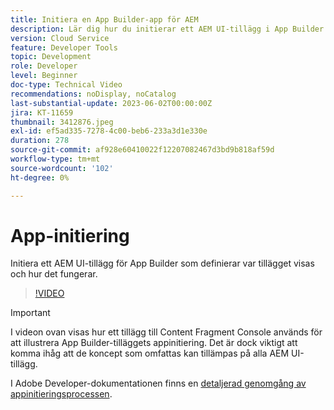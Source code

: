 ```yaml
---
title: Initiera en App Builder-app för AEM
description: Lär dig hur du initierar ett AEM UI-tillägg i App Builder som definierar var tillägget visas och hur det fungerar.
version: Cloud Service
feature: Developer Tools
topic: Development
role: Developer
level: Beginner
doc-type: Technical Video
recommendations: noDisplay, noCatalog
last-substantial-update: 2023-06-02T00:00:00Z
jira: KT-11659
thumbnail: 3412876.jpeg
exl-id: ef5ad335-7278-4c00-beb6-233a3d1e330e
duration: 278
source-git-commit: af928e60410022f12207082467d3bd9b818af59d
workflow-type: tm+mt
source-wordcount: '102'
ht-degree: 0%

---
```


# App-initiering

Initiera ett AEM UI-tillägg för App Builder som definierar var tillägget visas och hur det fungerar.

>[!VIDEO](https://video.tv.adobe.com/v/3412876?quality=12&learn=on)

>[!IMPORTANT]
>
> I videon ovan visas hur ett tillägg till Content Fragment Console används för att illustrera App Builder-tilläggets appinitiering. Det är dock viktigt att komma ihåg att de koncept som omfattas kan tillämpas på alla AEM UI-tillägg.

I Adobe Developer-dokumentationen finns en [detaljerad genomgång av appinitieringsprocessen](https://developer.adobe.com/uix/docs/services/aem-cf-console-admin/code-generation/#launch-code-generation-during-project-initialization).
